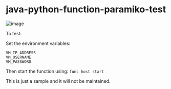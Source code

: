 # java-python-function-paramiko-test

![image](https://github.com/gkgaurav31/java-python-function-paramiko-test/assets/9574170/fb5d9216-8355-4b07-96a7-9bf94addd6f6)

To test:

Set the environment variables:
```
VM_IP_ADDRESS
VM_USERNAME
VM_PASSWORD
```

Then start the function using:
```func host start```

This is just a sample and it will not be maintained.
